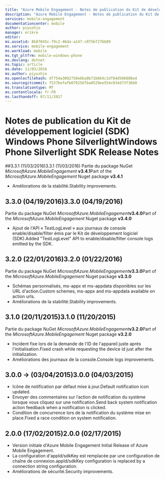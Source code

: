 ```yaml
---
title: "Azure Mobile Engagement - Notes de publication du Kit de développement logiciel (SDK) Windows Phone Silverlight | Microsoft Docs"
description: "Azure Mobile Engagement - Notes de publication du Kit de développement logiciel (SDK) Windows Phone Silverlight"
services: mobile-engagement
documentationcenter: mobile
author: piyushjo
manager: erikre
editor: 
ms.assetid: 8b87045c-79c2-46da-a147-c075bf276b89
ms.service: mobile-engagement
ms.workload: mobile
ms.tgt_pltfrm: mobile-windows-phone
ms.devlang: dotnet
ms.topic: article
ms.date: 11/03/2016
ms.author: piyushjo
ms.openlocfilehash: df754a3002750e6ba0b71b664c1df84d506808a4
ms.sourcegitcommit: f537befafb079256fba0529ee554c034d73f36b0
ms.translationtype: MT
ms.contentlocale: fr-FR
ms.lasthandoff: 07/11/2017
---
```

# <a name="windows-phone-silverlight-sdk-release-notes"></a><span data-ttu-id="3e3b7-103">Notes de publication du Kit de développement logiciel (SDK) Windows Phone Silverlight</span><span class="sxs-lookup"><span data-stu-id="3e3b7-103">Windows Phone Silverlight SDK Release Notes</span></span>
##<a name="331-11032016"></a><span data-ttu-id="3e3b7-104">3.3.1 (11/03/2016)</span><span class="sxs-lookup"><span data-stu-id="3e3b7-104">3.3.1 (11/03/2016)</span></span>
<span data-ttu-id="3e3b7-105">Partie du package NuGet *MicrosoftAzure.MobileEngagement* **v3.4.1**</span><span class="sxs-lookup"><span data-stu-id="3e3b7-105">Part of the *MicrosoftAzure.MobileEngagement* Nuget package **v3.4.1**</span></span>

* <span data-ttu-id="3e3b7-106">Améliorations de la stabilité.</span><span class="sxs-lookup"><span data-stu-id="3e3b7-106">Stability improvements.</span></span>

## <a name="330-04192016"></a><span data-ttu-id="3e3b7-107">3.3.0 (04/19/2016)</span><span class="sxs-lookup"><span data-stu-id="3e3b7-107">3.3.0 (04/19/2016)</span></span>
<span data-ttu-id="3e3b7-108">Partie du package NuGet *MicrosoftAzure.MobileEngagement***v3.4.0**</span><span class="sxs-lookup"><span data-stu-id="3e3b7-108">Part of the *MicrosoftAzure.MobileEngagement* Nuget package **v3.4.0**</span></span>

* <span data-ttu-id="3e3b7-109">Ajout de l'API « TestLogLevel » aux journaux de console enable/disable/filter émis par le Kit de développement logiciel (SDK).</span><span class="sxs-lookup"><span data-stu-id="3e3b7-109">Added "TestLogLevel" API to enable/disable/filter console logs emitted by the SDK.</span></span>

## <a name="320-01222016"></a><span data-ttu-id="3e3b7-110">3.2.0 (22/01/2016)</span><span class="sxs-lookup"><span data-stu-id="3e3b7-110">3.2.0 (01/22/2016)</span></span>
<span data-ttu-id="3e3b7-111">Partie du package NuGet *MicrosoftAzure.MobileEngagement***v3.3.0**</span><span class="sxs-lookup"><span data-stu-id="3e3b7-111">Part of the *MicrosoftAzure.MobileEngagement* Nuget package **v3.3.0**</span></span>

* <span data-ttu-id="3e3b7-112">Schémas personnalisés, ms-appx et ms-appdata disponibles sur les URL d'action.</span><span class="sxs-lookup"><span data-stu-id="3e3b7-112">Custom schemes, ms-appx and ms-appdata available on action urls.</span></span>
* <span data-ttu-id="3e3b7-113">Améliorations de la stabilité.</span><span class="sxs-lookup"><span data-stu-id="3e3b7-113">Stability improvements.</span></span>

## <a name="310-11202015"></a><span data-ttu-id="3e3b7-114">3.1.0 (20/11/2015)</span><span class="sxs-lookup"><span data-stu-id="3e3b7-114">3.1.0 (11/20/2015)</span></span>
<span data-ttu-id="3e3b7-115">Partie du package NuGet *MicrosoftAzure.MobileEngagement***v3.2.0**</span><span class="sxs-lookup"><span data-stu-id="3e3b7-115">Part of the *MicrosoftAzure.MobileEngagement* Nuget package **v3.2.0**</span></span>

* <span data-ttu-id="3e3b7-116">Incident fixe lors de la demande de l'ID de l'appareil juste après l'initialisation.</span><span class="sxs-lookup"><span data-stu-id="3e3b7-116">Fixed crash while requesting the device id just after the initialization.</span></span>
* <span data-ttu-id="3e3b7-117">Améliorations des journaux de la console.</span><span class="sxs-lookup"><span data-stu-id="3e3b7-117">Console logs improvements.</span></span>

## <a name="300-04032015"></a><span data-ttu-id="3e3b7-118">3.0.0 -> (03/04/2015)</span><span class="sxs-lookup"><span data-stu-id="3e3b7-118">3.0.0 (04/03/2015)</span></span>
* <span data-ttu-id="3e3b7-119">Icône de notification par défaut mise à jour.</span><span class="sxs-lookup"><span data-stu-id="3e3b7-119">Default notification icon updated.</span></span>
* <span data-ttu-id="3e3b7-120">Envoyer des commentaires sur l’action de notification du système lorsque vous cliquez sur une notification.</span><span class="sxs-lookup"><span data-stu-id="3e3b7-120">Send back system notification action feedback when a notification is clicked.</span></span>
* <span data-ttu-id="3e3b7-121">Condition de concurrence lors de la notification du système mise en place.</span><span class="sxs-lookup"><span data-stu-id="3e3b7-121">Fixed a race condition on system notification.</span></span>

## <a name="200-02172015"></a><span data-ttu-id="3e3b7-122">2.0.0 (17/02/2015)</span><span class="sxs-lookup"><span data-stu-id="3e3b7-122">2.0.0 (02/17/2015)</span></span>
* <span data-ttu-id="3e3b7-123">Version initiale d'Azure Mobile Engagement </span><span class="sxs-lookup"><span data-stu-id="3e3b7-123">Initial Release of Azure Mobile Engagement.</span></span>
* <span data-ttu-id="3e3b7-124">La configuration d'appId/sdkKey est remplacée par une configuration de chaîne de connexion.</span><span class="sxs-lookup"><span data-stu-id="3e3b7-124">appId/sdkKey configuration is replaced by a connection string configuration.</span></span>
* <span data-ttu-id="3e3b7-125">Améliorations de sécurité.</span><span class="sxs-lookup"><span data-stu-id="3e3b7-125">Security improvements.</span></span>


